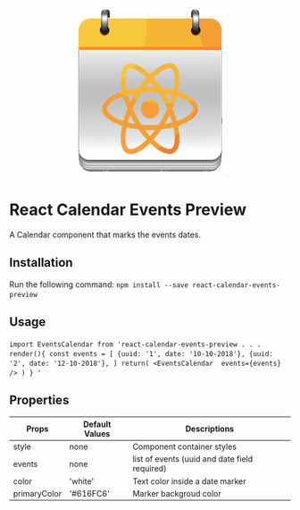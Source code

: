 <p align="center">
  <img width="300" height="300" src="assets/rcep-logo.png">
</p>

# React Calendar Events Preview
A Calendar component that marks the events dates.

## Installation
Run the following command:
`npm install --save react-calendar-events-preview`

## Usage
`import EventsCalendar from 'react-calendar-events-preview
.
.
.
render(){
    const events = [
        {uuid: '1', date: '10-10-2018'},
        {uuid: '2', date: '12-10-2018'},
    ]
    return(
        <EventsCalendar 
            events={events}
        />
    )
}
'`

## Properties

| Props | Default Values | Descriptions |
| --- | --- | --- |
| style | none | Component container styles |
| events | none | list of events (uuid and date field required) |
| color | 'white' | Text color inside a date marker |
| primaryColor | '#616FC6' | Marker backgroud color |
